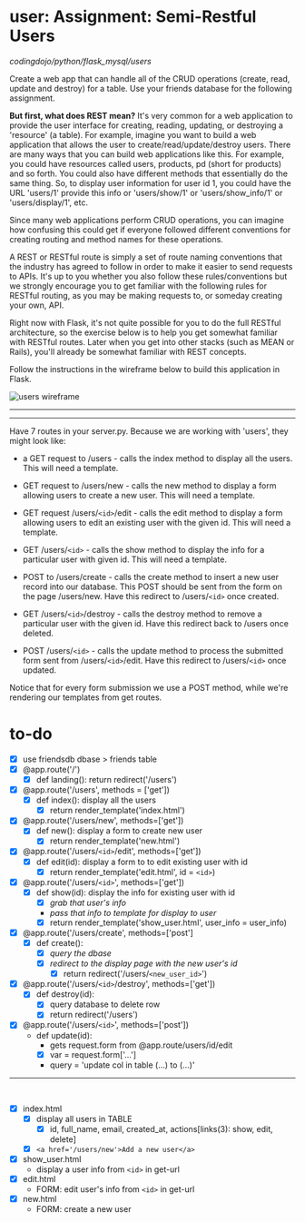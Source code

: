 # user: Assignment: Semi-Restful Users
*codingdojo/python/flask_mysql/users*

Create a web app that can handle all of the CRUD operations (create, read, update and destroy) for a table. Use your friends database for the following assignment.

__But first, what does REST mean?__
It's very common for a web application to provide the user interface for creating, reading, updating, or destroying a 'resource' (a table). For example, imagine you want to build a web application that allows the user to create/read/update/destroy users. There are many ways that you can build web applications like this. For example, you could have resources called users, products, pd (short for products) and so forth. You could also have different methods that essentially do the same thing. So, to display user information for user id 1, you could have the URL 'users/1' provide this info or 'users/show/1' or 'users/show_info/1' or 'users/display/1', etc.

Since many web applications perform CRUD operations, you can imagine how confusing this could get if everyone followed different conventions for creating routing and method names for these operations.

A REST or RESTful route is simply a set of route naming conventions that the industry has agreed to follow in order to make it easier to send requests to APIs. It's up to you whether you also follow these rules/conventions but we strongly encourage you to get familiar with the following rules for RESTful routing, as you may be making requests to, or someday creating your own, API.

Right now with Flask, it's not quite possible for you to do the full RESTful architecture, so the exercise below is to help you get somewhat familiar with RESTful routes. Later when you get into other stacks (such as MEAN or Rails), you'll already be somewhat familiar with REST concepts.

Follow the instructions in the wireframe below to build this application in Flask.

![users wireframe](http://s3.amazonaws.com/General_V88/boomyeah/company_209/chapter_3011/handouts/chapter3011_4249_restful-users.png)

-------------
-------------

Have 7 routes in your server.py. Because we are working with 'users', they might look like:

* a GET request to /users - calls the index method to display all the users. This will need a template.

* GET request to /users/new - calls the new method to display a form allowing users to create a new user. This will need a template.

* GET request /users/`<id>`/edit - calls the edit method to display a form allowing users to edit an existing user with the given id. This will need a template.

* GET /users/`<id>` - calls the show method to display the info for a particular user with given id. This will need a template.

* POST to /users/create - calls the create method to insert a new user record into our database. This POST should be sent from the form on the page /users/new. Have this redirect to /users/`<id>` once created.

* GET /users/`<id>`/destroy - calls the destroy method to remove a particular user with the given id. Have this redirect back to /users once deleted.

* POST /users/`<id>` - calls the update method to process the submitted form sent from /users/`<id>`/edit. Have this redirect to /users/`<id>` once updated.

Notice that for every form submission we use a POST method, while we're rendering our templates from get routes.


# to-do 
* [x] use friendsdb dbase > friends table
&nbsp;
* [x] @app.route('/')
	* [x] def landing(): return redirect('/users')
&nbsp;
* [x] @app.route('/users', methods = ['get'])
	* [x] def index(): display all the users 
		* [x] return render_template('index.html')
&nbsp;
* [x] @app.route('/users/new', methods=['get'])
	* [x] def new(): display a form to create new user
		* [x] return render_template('new.html')
&nbsp;
* [x] @app.route('/users/`<id>`/edit', methods=['get'])
	* [x] def edit(id): display a form to to edit existing user with id
		* [x] return render_template('edit.html', id = `<id>`)
&nbsp;
* [x] @app.route('/users/`<id>`', methods=['get'])
	* [x] def show(id): display the info for existing user with id
		* [x] *grab that user's info*
		* *pass that info to template for display to user*
		* [x] return render_template('show_user.html', user_info = user_info)
&nbsp;
* [x] @app.route('/users/create', methods=['post']
	* [x] def create():
		* [x] *query the dbase*
		* [x] *redirect to the display page with the new user's id*
			* [x] return redirect('/users/`<new_user_id>`')
&nbsp;
* [x] @app.route('/users/`<id>`/destroy', methods=['get'])
	* [x] def destroy(id):
		* [x] query database to delete row
		* [x] return redirect('/users')
&nbsp;
* [x] @app.route('/users/`<id>`', methods=['post'])
	* def update(id):
		* gets request.form from @app.route/users/id/edit
		* [x] var = request.form['...']
		* query = 'update col in table (...) to (...)'
-------
&nbsp;
* [x] index.html
	* [x] display all users in TABLE
		* [x] id, full_name, email, created_at, actions[links(3): show, edit, delete]
	* [x] `<a href='/users/new'>Add a new user</a>`
&nbsp;
* [x] show_user.html
	* display a user info from `<id>` in get-url
&nbsp;
* [x] edit.html
	* FORM: edit user's info from `<id>` in get-url
&nbsp;
* [x] new.html
	* FORM: create a new user










































